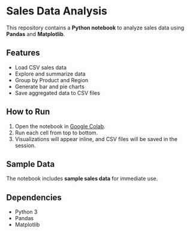 # Sales Data Analysis

This repository contains a **Python notebook** to analyze sales data using **Pandas** and **Matplotlib**.

## Features
- Load CSV sales data
- Explore and summarize data
- Group by Product and Region
- Generate bar and pie charts
- Save aggregated data to CSV files

## How to Run
1. Open the notebook in [Google Colab](https://colab.research.google.com/).  
2. Run each cell from top to bottom.  
3. Visualizations will appear inline, and CSV files will be saved in the session.

## Sample Data
The notebook includes **sample sales data** for immediate use.

## Dependencies
- Python 3
- Pandas
- Matplotlib
